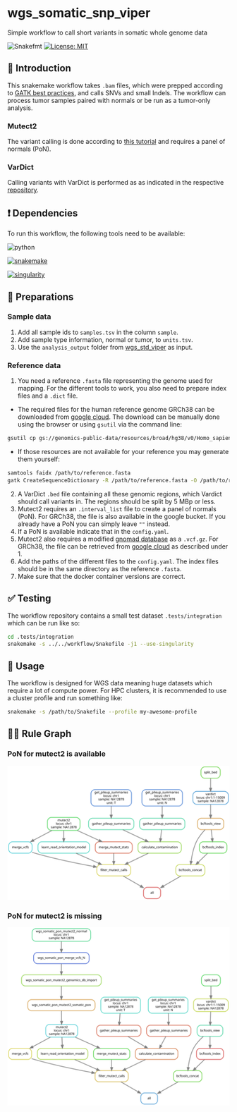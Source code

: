 # wgs_somatic_snp_viper

Simple workflow to call short variants in somatic whole genome data

![Snakefmt](https://github.com/marrip/wgs_somatic_snp_viper/actions/workflows/main.yaml/badge.svg)
[![License: MIT](https://img.shields.io/badge/License-MIT-yellow.svg)](https://opensource.org/licenses/MIT)

## :speech_balloon: Introduction

This snakemake workflow takes `.bam` files, which were prepped according to
[GATK best practices](https://gatk.broadinstitute.org/hc/en-us/articles/360035535912-Data-pre-processing-for-variant-discovery),
and calls SNVs and small Indels. The workflow can process tumor samples
paired with normals or be run as a tumor-only analysis.

### Mutect2

The variant calling is done according to
[this tutorial](https://gatk.broadinstitute.org/hc/en-us/articles/360035531132)
and requires a panel of normals (PoN).

### VarDict

Calling variants with VarDict is performed as as indicated in the respective
[repository](https://github.com/AstraZeneca-NGS/VarDictJava).

## :heavy_exclamation_mark: Dependencies

To run this workflow, the following tools need to be available:

![python](https://img.shields.io/badge/python-3.8-blue)

[![snakemake](https://img.shields.io/badge/snakemake-5.32.0-blue)](https://snakemake.readthedocs.io/en/stable/)

[![singularity](https://img.shields.io/badge/singularity-3.7-blue)](https://sylabs.io/docs/)

## :school_satchel: Preparations

### Sample data

1. Add all sample ids to `samples.tsv` in the column `sample`.
2. Add sample type information, normal or tumor, to `units.tsv`.
3. Use the `analysis_output` folder from
[wgs_std_viper](https://github.com/marrip/wgs_std_viper) as input.

### Reference data

1. You need a reference `.fasta` file representing the genome used
for mapping. For the different tools to work, you also
need to prepare index files and a `.dict` file.

- The required files for the human reference genome GRCh38 can be downloaded from
[google cloud](https://console.cloud.google.com/storage/browser/genomics-public-data/resources/broad/hg38/v0).
The download can be manually done using the browser or using `gsutil` via the command line:

```bash
gsutil cp gs://genomics-public-data/resources/broad/hg38/v0/Homo_sapiens_assembly38.fasta /path/to/download/dir/
```

- If those resources are not available for your reference you may generate them yourself:

```bash
samtools faidx /path/to/reference.fasta
gatk CreateSequenceDictionary -R /path/to/reference.fasta -O /path/to/reference.dict
```

2. A VarDict `.bed` file containing all these genomic regions, which Vardict should
call variants in. The regions should be split by 5 MBp or less.
3. Mutect2 requires an `.interval_list` file to create a panel of normals (PoN).
For GRCh38, the file is also available in the google bucket. If you already have
a PoN you can simply leave `""` instead.
4. If a PoN is available indicate that in the `config.yaml`. 
5. Mutect2 also requires a modified  [gnomad database](https://gnomad.broadinstitute.org/) 
as a `.vcf.gz`. For GRCh38, the file can be retrieved from
[google cloud](https://console.cloud.google.com/storage/browser/gatk-best-practices/somatic-hg38;tab=objects?prefix=&forceOnObjectsSortingFiltering=false)
as described under 1.
6. Add the paths of the different files to the `config.yaml`. The index files should be
in the same directory as the reference `.fasta`.
7. Make sure that the docker container versions are correct.

## :white_check_mark: Testing

The workflow repository contains a small test dataset `.tests/integration` which can be run like so:

```bash
cd .tests/integration
snakemake -s ../../workflow/Snakefile -j1 --use-singularity
```

## :rocket: Usage

The workflow is designed for WGS data meaning huge datasets which require a lot of compute power. For
HPC clusters, it is recommended to use a cluster profile and run something like:

```bash
snakemake -s /path/to/Snakefile --profile my-awesome-profile
```

## :judge: Rule Graph

### PoN for mutect2 is available

![rule_graph](https://raw.githubusercontent.com/marrip/wgs_somatic_snp_viper/prep-t-n/images/rulegraph_with_pon.svg)

### PoN for mutect2 is missing

![rule_graph](https://raw.githubusercontent.com/marrip/wgs_somatic_snp_viper/prep-t-n/images/rulegraph_without_pon.svg)
